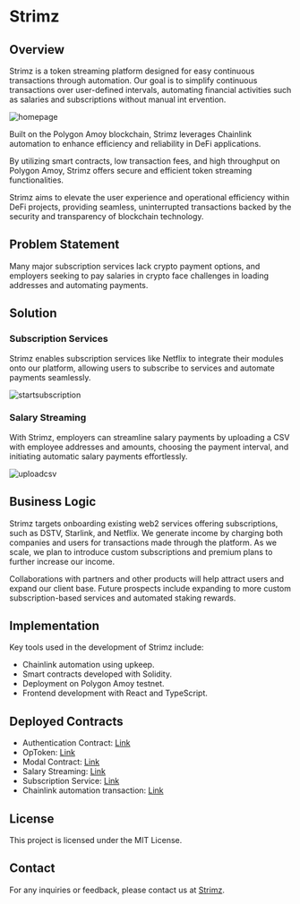 # Strimz

## Overview

Strimz is a token streaming platform designed for easy continuous transactions through automation. Our goal is to simplify continuous transactions over user-defined intervals, automating financial activities such as salaries and subscriptions without manual int
ervention.

![homepage](https://github.com/user-attachments/assets/f8acdb9b-90c9-416b-ba4f-575eb10b9eba)

Built on the Polygon Amoy blockchain, Strimz leverages Chainlink automation to enhance efficiency and reliability in DeFi applications. 

By utilizing smart contracts, low transaction fees, and high throughput on Polygon Amoy, Strimz offers secure and efficient token streaming functionalities.

Strimz aims to elevate the user experience and operational efficiency within DeFi projects, providing seamless, uninterrupted transactions backed by the security and transparency of blockchain technology.

## Problem Statement

Many major subscription services lack crypto payment options, and employers seeking to pay salaries in crypto face challenges in loading addresses and automating payments.

## Solution

### Subscription Services

Strimz enables subscription services like Netflix to integrate their modules onto our platform, allowing users to subscribe to services and automate payments seamlessly.

![startsubscription](https://github.com/Signor1/token-stream/assets/107637548/25beb888-9450-45cc-9e55-7446d7c37ff6)


### Salary Streaming

With Strimz, employers can streamline salary payments by uploading a CSV with employee addresses and amounts, choosing the payment interval, and initiating automatic salary payments effortlessly.

![uploadcsv](https://github.com/Signor1/token-stream/assets/107637548/c20d4920-edcf-4780-8701-2195adfd288a)


## Business Logic

Strimz targets onboarding existing web2 services offering subscriptions, such as DSTV, Starlink, and Netflix. We generate income by charging both companies and users for transactions made through the platform. As we scale, we plan to introduce custom subscriptions and premium plans to further increase our income.

Collaborations with partners and other products will help attract users and expand our client base. Future prospects include expanding to more custom subscription-based services and automated staking rewards.

## Implementation

Key tools used in the development of Strimz include:

- Chainlink automation using upkeep.
- Smart contracts developed with Solidity.
- Deployment on Polygon Amoy testnet.
- Frontend development with React and TypeScript.

## Deployed Contracts

- Authentication Contract: [Link](https://amoy.polygonscan.com/address/0xdFf7Ebb3f88D5D097F08C5522115D0656cB42314)
- OpToken: [Link](https://sepolia-blockscout.lisk.com/address/0xcFb19dee1Fc394134074FF32D80474c45484A211)
- Modal Contract: [Link](https://amoy.polygonscan.com/address/0xe65f9bfc05AEA49E0872167D97D7447bF0b49285)
- Salary Streaming: [Link](https://amoy.polygonscan.com/address/0x942670D70846FCDC566E822c9857c22343c498a2)
- Subscription Service: [Link](https://amoy.polygonscan.com/address/0x6BBCb0cBd4871EE953C54eAA095c2ba136957b01)
- Chainlink automation transaction: [Link](https://amoy.polygonscan.com/tx/0xf721fd9ff6c16608619f53b33e6bce6d3462ab34b5d72f608a279e6fe22c85f8)

## License

This project is licensed under the MIT License.

## Contact

For any inquiries or feedback, please contact us at [Strimz](token-river.vercel.app).
